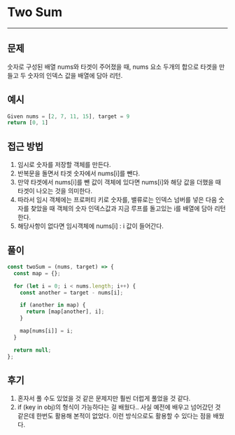 # Two Sum

---

## 문제

숫자로 구성된 배열 nums와 타겟이 주어졌을 때, nums 요소 두개의 합으로 타겟을 만들고 두 숫자의 인덱스 값을 배열에 담아 리턴.

## 예시

```js
Given nums = [2, 7, 11, 15], target = 9
return [0, 1]
```

## 접근 방법

1. 임시로 숫자를 저장할 객체를 만든다.
2. 반복문을 돌면서 타겟 숫자에서 nums[i]를 뺀다.
3. 만약 타겟에서 nums[i]를 뺀 값이 객체에 있다면 nums[i]와 해당 값을 더했을 때 타겟이 나오는 것을 의미한다.
4. 따라서 임시 객체에는 프로퍼티 키로 숫자를, 밸류로는 인덱스 넘버를 넣은 다음
   숫자를 찾았을 때 객체의 숫자 인덱스값과 지금 루프를 돌고있는 i를 배열에 담아 리턴한다.
5. 해당사항이 없다면 임시객체에 nums[i] : i 값이 들어간다.

## 풀이

```js
const twoSum = (nums, target) => {
  const map = {};

  for (let i = 0; i < nums.length; i++) {
    const another = target - nums[i];

    if (another in map) {
      return [map[another], i];
    }

    map[nums[i]] = i;
  }

  return null;
};
```

## 후기

1. 혼자서 풀 수도 있었을 것 같은 문제지만 훨씬 더럽게 풀었을 것 같다.
2. if (key in obj)의 형식이 가능하다는 걸 배웠다.. 사실 예전에 배우고 넘어갔던 것 같은데 한번도 활용해 본적이 없었다. 이런 방식으로도 활용할 수 있다는 점을 배웠다.